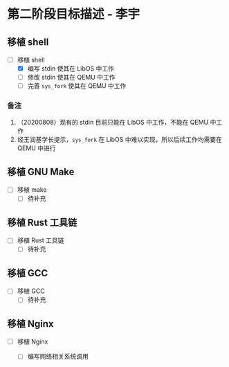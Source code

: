 # 第二阶段目标描述 - 李宇

## 移植 shell

- [ ] 移植 shell
  - [x] 编写 stdin 使其在 LibOS 中工作
  - [ ] 修改 stdin 使其在 QEMU 中工作
  - [ ] 完善 `sys_fork` 使其在 QEMU 中工作

### 备注

1. （20200808）现有的 stdin 目前只能在 LibOS 中工作，不能在 QEMU 中工作
2. 经王润基学长提示，`sys_fork` 在 LibOS 中难以实现，所以后续工作均需要在 QEMU 中进行

## 移植 GNU Make

- [ ] 移植 make
  - [ ] 待补充

## 移植 Rust 工具链

- [ ] 移植 Rust 工具链
  - [ ] 待补充

## 移植 GCC

- [ ] 移植 GCC
  - [ ] 待补充

## 移植 Nginx

- [ ] 移植 Nginx
  - [ ] 编写网络相关系统调用

